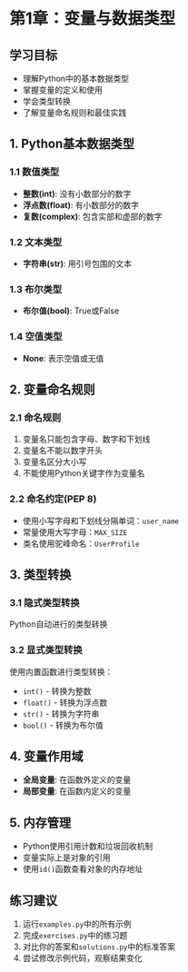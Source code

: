 # 第1章：变量与数据类型

## 学习目标
- 理解Python中的基本数据类型
- 掌握变量的定义和使用
- 学会类型转换
- 了解变量命名规则和最佳实践

## 1. Python基本数据类型

### 1.1 数值类型
- **整数(int)**: 没有小数部分的数字
- **浮点数(float)**: 有小数部分的数字
- **复数(complex)**: 包含实部和虚部的数字

### 1.2 文本类型
- **字符串(str)**: 用引号包围的文本

### 1.3 布尔类型
- **布尔值(bool)**: True或False

### 1.4 空值类型
- **None**: 表示空值或无值

## 2. 变量命名规则

### 2.1 命名规则
1. 变量名只能包含字母、数字和下划线
2. 变量名不能以数字开头
3. 变量名区分大小写
4. 不能使用Python关键字作为变量名

### 2.2 命名约定(PEP 8)
- 使用小写字母和下划线分隔单词：`user_name`
- 常量使用大写字母：`MAX_SIZE`
- 类名使用驼峰命名：`UserProfile`

## 3. 类型转换

### 3.1 隐式类型转换
Python自动进行的类型转换

### 3.2 显式类型转换
使用内置函数进行类型转换：
- `int()` - 转换为整数
- `float()` - 转换为浮点数
- `str()` - 转换为字符串
- `bool()` - 转换为布尔值

## 4. 变量作用域
- **全局变量**: 在函数外定义的变量
- **局部变量**: 在函数内定义的变量

## 5. 内存管理
- Python使用引用计数和垃圾回收机制
- 变量实际上是对象的引用
- 使用`id()`函数查看对象的内存地址

## 练习建议
1. 运行`examples.py`中的所有示例
2. 完成`exercises.py`中的练习题
3. 对比你的答案和`solutions.py`中的标准答案
4. 尝试修改示例代码，观察结果变化